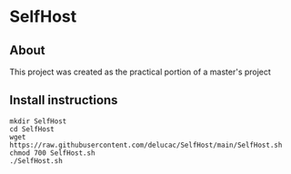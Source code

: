 # SelfHost

## About
This project was created as the practical portion of a master's project

## Install instructions
```
mkdir SelfHost
cd SelfHost
wget https://raw.githubusercontent.com/delucac/SelfHost/main/SelfHost.sh
chmod 700 SelfHost.sh
./SelfHost.sh

```
